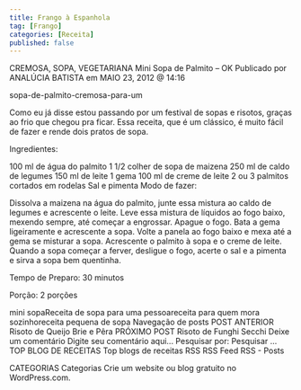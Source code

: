 ```yaml
---
title: Frango à Espanhola
tag: [Frango]
categories: [Receita]
published: false
---
```


CREMOSA, SOPA, VEGETARIANA
Mini Sopa de Palmito – OK
Publicado por ANALÚCIA BATISTA em MAIO 23, 2012 @ 14:16
 

sopa-de-palmito-cremosa-para-um

Como eu já disse estou passando por um festival de sopas e risotos, graças ao frio que chegou pra ficar. Essa receita, que é um clássico, é muito fácil de fazer e rende dois pratos de sopa.

Ingredientes:

100 ml de água do palmito
1 1/2 colher de sopa de maizena
250 ml de caldo de legumes
150 ml de leite
1 gema
100 ml de creme de leite
2 ou 3 palmitos cortados em rodelas
Sal e pimenta
Modo de fazer:

Dissolva a maizena na água do palmito, junte essa mistura ao caldo de legumes e acrescente o leite. Leve essa mistura de líquidos ao fogo baixo, mexendo sempre, até começar a engrossar. Apague o fogo. Bata a gema ligeiramente e acrescente a sopa. Volte a panela ao fogo baixo e mexa até a gema se misturar a sopa. Acrescente o palmito à sopa e o creme de leite. Quando a sopa começar a ferver, desligue o fogo, acerte o sal e a pimenta e sirva a sopa bem quentinha.

Tempo de Preparo: 30 minutos

Porção: 2 porções



mini sopaReceita de sopa para uma pessoareceita para quem mora sozinhoreceita pequena de sopa
Navegação de posts
POST ANTERIOR
Risoto de Queijo Brie e Pêra
PRÓXIMO POST
Risoto de Funghi Secchi
Deixe um comentário
Digite seu comentário aqui...
Pesquisar por:
Pesquisar …
TOP BLOG DE RECEITAS
Top blogs de receitas
RSS
RSS Feed RSS - Posts

CATEGORIAS
Categorias
Crie um website ou blog gratuito no WordPress.com.
